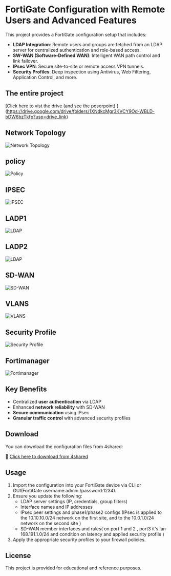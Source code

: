 # FortiGate Configuration with Remote Users and Advanced Features

This project provides a FortiGate configuration setup that includes:

- **LDAP Integration**: Remote users and groups are fetched from an LDAP server for centralized authentication and role-based access.
- **SW-WAN (Software-Defined WAN)**: Intelligent WAN path control and link failover.
- **IPsec VPN**: Secure site-to-site or remote access VPN tunnels.
- **Security Profiles**: Deep inspection using Antivirus, Web Filtering, Application Control, and more.

## The entire project 
[Click here to vist the drive (and see the poserpoint) }(https://drive.google.com/drive/folders/1XNdkcMgr3KVCY9Od-WBLD-bDW6bzTkfp?usp=drive_link)
## Network Topology

![Network Topology](./network-topology.png)

## policy 

![Policy](./Policy.png)

## IPSEC 

![IPSEC](./IPSEC.png)
## LADP1

![LDAP](./LADP1.png)
## LADP2

![LDAP](./LADP2.png)

## SD-WAN

![SD-WAN](./SD-WAN.png)
## VLANS 

![VLANS](./VLANS.png)

## Security Profile


![Security Profile](./SecurityProfile.png)
## Fortimanager

![Fortimanager](./MANGER.png)



## Key Benefits

- Centralized **user authentication** via LDAP
- Enhanced **network reliability** with SD-WAN
- **Secure communication** using IPsec
- **Granular traffic control** with advanced security profiles

## Download

You can download the configuration files from 4shared:

🔗 [Click here to download from 4shared](https://www.4shared.com/folder/pRZYrwfV/_online.html)


## Usage

1. Import the configuration into your FortiGate device via CLI or GUI(FortiGate username:admin /password:1234).
2. Ensure you update the following:
   - LDAP server settings (IP, credentials, group filters)
   - Interface names and IP addresses
   - IPsec peer settings and phase1/phase2 configs (IPsec is applied to the 10.10.10.0/24 network on the first site, and to the 10.0.1.0/24 network on the second site )
   - SD-WAN member interfaces and rules( on port 1 and 2 , port3 it's lan 168.191.1.0/24 and condition on latency and applied security profile )
3. Apply the appropriate security profiles to your firewall policies.

## License

This project is provided for educational and reference purposes.
